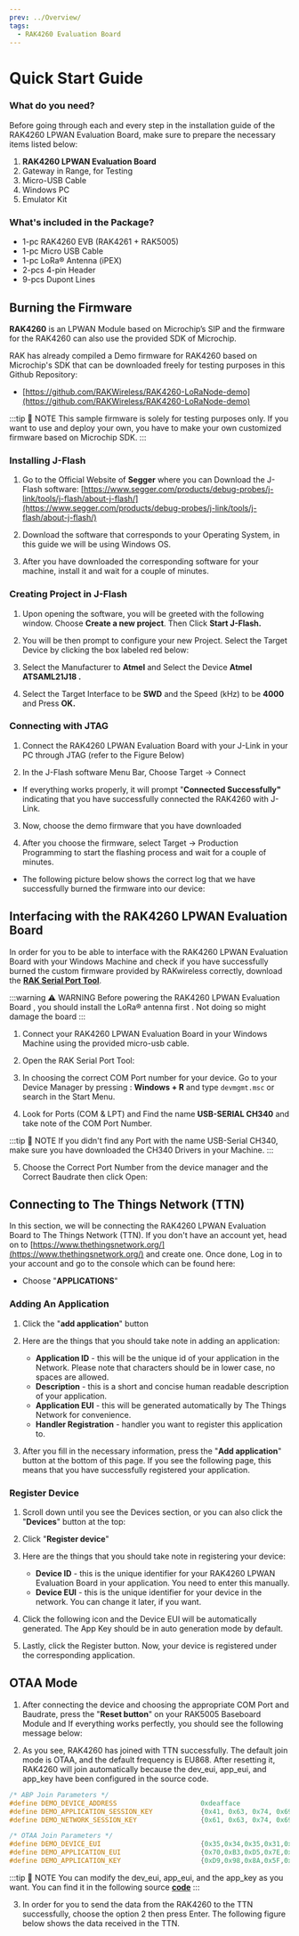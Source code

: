 ```yaml
---
prev: ../Overview/
tags:
  - RAK4260 Evaluation Board
---
```


# Quick Start Guide

<rk-img
  src="/assets/images/wisduo/rak4260-evaluation-board/quickstart/2quick-start-guide/rak4260-overview2.png"
  width="50%"
  caption="Back View of the Evaluation Board"
/>

### What do you need?

Before going through each and every step in the installation guide of the RAK4260 LPWAN Evaluation Board, make sure to prepare the necessary items listed below:

1. **RAK4260 LPWAN Evaluation Board**
2. Gateway in Range, for Testing
3. Micro-USB Cable
4. Windows PC
5. Emulator Kit

### What's included in the Package?

* 1-pc RAK4260 EVB (RAK4261 + RAK5005)
* 1-pc Micro USB Cable
* 1-pc LoRa® Antenna (iPEX)
* 2-pcs 4-pin Header
* 9-pcs Dupont Lines


## Burning the Firmware

**RAK4260**  is an LPWAN Module based on Microchip’s SIP and the firmware for the RAK4260 can also use the provided SDK of Microchip.

RAK has already compiled a Demo firmware for RAK4260 based on Microchip's SDK that can be downloaded freely for testing purposes in this Github Repository: 
* [https://github.com/RAKWireless/RAK4260-LoRaNode-demo](https://github.com/RAKWireless/RAK4260-LoRaNode-demo)

:::tip 📝 NOTE
This sample firmware is solely for testing purposes only. If you want to use and deploy your own, you have to make your own customized firmware based on Microchip SDK.
:::

<rk-img
  src="/assets/images/wisduo/rak4260-evaluation-board/quickstart/3burning-the-firmware/github-repo.png"
  width="100%"
  caption="RAK4260 Github Repository"
/>

### Installing J-Flash

1. Go to the Official Website of **Segger** where you can Download the J-Flash software: 
[https://www.segger.com/products/debug-probes/j-link/tools/j-flash/about-j-flash/](https://www.segger.com/products/debug-probes/j-link/tools/j-flash/about-j-flash/)

<rk-img
  src="/assets/images/wisduo/rak4260-evaluation-board/quickstart/3burning-the-firmware/segger-website.jpg"
  width="100%"
  caption="Segger Official Website"
/>

2. Download the software that corresponds to your Operating System, in this guide we will be using Windows OS.

<rk-img
  src="/assets/images/wisduo/rak4260-evaluation-board/quickstart/3burning-the-firmware/jlink-software.jpg"
  width="100%"
  caption="J-link Software in different platforms"
/>

3. After you have downloaded the corresponding software for your machine, install it and wait for a couple of minutes.

### Creating Project in J-Flash

1. Upon opening the software, you will be greeted with the following window.  Choose **Create a new project**. Then Click **Start J-Flash.**

<rk-img
  src="/assets/images/wisduo/rak4260-evaluation-board/quickstart/3burning-the-firmware/jflash-interface.jpg"
  width="100%"
  caption="J-flash Interface"
/>

2. You will be then prompt to configure your new Project. Select the Target Device by clicking the box labeled red below: 

<rk-img
  src="/assets/images/wisduo/rak4260-evaluation-board/quickstart/3burning-the-firmware/config-the-project.jpg"
  width="100%"
  caption="Configuring the Project"
/>

3. Select the Manufacturer to **Atmel** and Select the Device **Atmel ATSAML21J18 .**

<rk-img
  src="/assets/images/wisduo/rak4260-evaluation-board/quickstart/3burning-the-firmware/selecting-the-device.png"
  width="100%"
  caption="Selecting the Device"
/>

4. Select the Target Interface to be **SWD** and the Speed (kHz) to be **4000** and Press **OK.**

<rk-img
  src="/assets/images/wisduo/rak4260-evaluation-board/quickstart/3burning-the-firmware/interface-and-speed.jpg"
  width="100%"
  caption="Target Interface and Speed (kHz)"
/>

<rk-img
  src="/assets/images/wisduo/rak4260-evaluation-board/quickstart/3burning-the-firmware/project-successful.jpg"
  width="100%"
  caption="Created Project Successfully"
/>

### Connecting with JTAG

1. Connect the RAK4260 LPWAN Evaluation Board with your J-Link in your PC through JTAG (refer to the Figure Below)

<rk-img
  src="/assets/images/wisduo/rak4260-evaluation-board/quickstart/3burning-the-firmware/jtag-rak4260-connection.png"
  width="100%"
  caption="JTAG to RAK4260 Connections"
/>

<rk-img
  src="/assets/images/wisduo/rak4260-evaluation-board/quickstart/3burning-the-firmware/jtag-rak4260.png"
  width="100%"
  caption="JTAG to RAK4260 Connections"
/>

2. In the J-Flash software Menu Bar, Choose Target -> Connect 

<rk-img
  src="/assets/images/wisduo/rak4260-evaluation-board/quickstart/3burning-the-firmware/connect-to-rak4260.png"
  width="100%"
  caption="Connect to the RAK4260"
/>

* If everything works properly, it will prompt "**Connected Successfully"** indicating that you have successfully connected the RAK4260 with J-Link.

3. Now, choose the demo firmware that you have downloaded 

<rk-img
  src="/assets/images/wisduo/rak4260-evaluation-board/quickstart/3burning-the-firmware/choose-demo-firmware.jpg"
  width="100%"
  caption="Choosing the Demo Firmware"
/>

4. After you choose the firmware, select Target -> Production Programming to start the flashing process and wait for a couple of minutes.

<rk-img
  src="/assets/images/wisduo/rak4260-evaluation-board/quickstart/3burning-the-firmware/burning-the-firmware.png"
  width="100%"
  caption="Burning the Firmware"
/>

* The following picture below shows the correct log that we have successfully burned the firmware into our device:

<rk-img
  src="/assets/images/wisduo/rak4260-evaluation-board/quickstart/3burning-the-firmware/burning-successful.jpg"
  width="100%"
  caption="Success Burning of Firmware Log"
/>


## Interfacing with the RAK4260 LPWAN Evaluation Board

In order for you to be able to interface with the RAK4260 LPWAN Evaluation Board with your Windows Machine and check if you have successfully burned the custom firmware provided by RAKwireless correctly, download the [**RAK Serial Port Tool**](https://downloads.rakwireless.com/en/LoRa/Tools/RAK_SERIAL_PORT_TOOL_V1.2.1.zip).

:::warning ⚠️ WARNING
Before powering the RAK4260 LPWAN Evaluation Board , you should install the LoRa® antenna first . Not doing so might damage the board
:::

1. Connect your RAK4260 LPWAN Evaluation Board in your Windows Machine using the provided micro-usb cable.

<rk-img
  src="/assets/images/wisduo/rak4260-evaluation-board/quickstart/4interfacing-with-rak4260/rak4260-laptop.png"
  width="60%"
  caption="RAK4260 LPWAN Evaluation Board to Laptop Connection"
/>

2. Open the RAK Serial Port Tool:

<rk-img
  src="/assets/images/wisduo/rak4260-evaluation-board/quickstart/4interfacing-with-rak4260/rak-serial-port-tool.png"
  width="100%"
  caption="RAK Serial Port Tool"
/>

3. In choosing the correct COM Port number for your device. Go to your Device Manager by pressing : **Windows + R** and type `devmgmt.msc` or search in the Start Menu.

<rk-img
  src="/assets/images/wisduo/rak4260-evaluation-board/quickstart/4interfacing-with-rak4260/device-manager.png"
  width="100%"
  caption="Device Manager"
/>

4. Look for Ports (COM & LPT) and Find the name **USB-SERIAL CH340** and take note of the COM Port Number.

:::tip 📝 NOTE
If you didn't find any Port with the name USB-Serial CH340, make sure you have downloaded the CH340 Drivers in your Machine.
:::

5. Choose the Correct Port Number from the device manager and the Correct Baudrate then click Open:

<rk-img
  src="/assets/images/wisduo/rak4260-evaluation-board/quickstart/4interfacing-with-rak4260/correct-port-and-baudrate.png"
  width="100%"
  caption="Correct Port Number and Correct Baud rate"
/>


## Connecting to The Things Network (TTN)

In this section, we will be connecting the RAK4260 LPWAN Evaluation Board to The Things Network (TTN). If you don't have an account yet, head on to [https://www.thethingsnetwork.org/](https://www.thethingsnetwork.org/) and create one. Once done, Log in to your account and go to the console which can be found here:

<rk-img
  src="/assets/images/wisduo/rak4260-evaluation-board/quickstart/5ttn/ttn-homepage.png"
  width="100%"
  caption="The Things Network Home Page"
/>

<rk-img
  src="/assets/images/wisduo/rak4260-evaluation-board/quickstart/5ttn/ttn-console-page.png"
  width="100%"
  caption="TTN Console Page"
/>

- Choose "**APPLICATIONS**"

<rk-img
  src="/assets/images/wisduo/rak4260-evaluation-board/quickstart/5ttn/application-page.png"
  width="100%"
  caption="Application Page"
/>

### Adding An Application

1. Click the "**add application**" button

<rk-img
  src="/assets/images/wisduo/rak4260-evaluation-board/quickstart/5ttn/add-application.png"
  width="100%"
  caption="Application Page"
/>

2. Here are the things that you should take note in adding an application:

   - **Application ID** - this will be the unique id of your application in the Network. Please note that characters should be in lower case, no spaces are allowed.
   - **Description** - this is a short and concise human readable description of your application.
   - **Application EUI** - this will be generated automatically by The Things Network for convenience.
   - **Handler Registration** - handler you want to register this application to.

3. After you fill in the necessary information, press the "**Add application**" button at the bottom of this page. If you see the following page, this means that you have successfully registered your application.

<rk-img
  src="/assets/images/wisduo/rak4260-evaluation-board/quickstart/5ttn/application-overview.png"
  width="100%"
  caption="Application Overview"
/>

### Register Device

1. Scroll down until you see the Devices section, or you can also click the "**Devices**" button at the top:

<rk-img
  src="/assets/images/wisduo/rak4260-evaluation-board/quickstart/5ttn/device-section.png"
  width="100%"
  caption="Device Section"
/>

2. Click "**Register device**"

<rk-img
  src="/assets/images/wisduo/rak4260-evaluation-board/quickstart/5ttn/add-device.png"
  width="100%"
  caption="Add your Device"
/>

3. Here are the things that you should take note in registering your device:

   - **Device ID** - this is the unique identifier for your RAK4260 LPWAN Evaluation Board in your application. You need to enter this manually.
   - **Device EUI** - this is the unique identifier for your device in the network. You can change it later, if you want.

4. Click the following icon and the Device EUI will be automatically generated. The App Key should be in auto generation mode by default.

5. Lastly, click the Register button. Now, your device is registered under the corresponding application.

<rk-img
  src="/assets/images/wisduo/rak4260-evaluation-board/quickstart/5ttn/add-device.png"
  width="100%"
  caption="Device Overview"
/>


## OTAA Mode

1. After connecting the device and choosing the appropriate COM Port and Baudrate, press the "**Reset button**" on your RAK5005 Baseboard Module and If everything works perfectly, you should see the following message below:

<rk-img
  src="/assets/images/wisduo/rak4260-evaluation-board/quickstart/5ttn/rak-serial-port-tool-success.jpg"
  width="100%"
  caption="Serial Port Tool Successful Connection"
/>

2. As you see, RAK4260 has joined with TTN successfully. The default join mode is OTAA, and the default frequency is EU868. After resetting it, RAK4260 will join automatically because the dev_eui, app_eui, and app_key have been configured in the source code.

```c
/* ABP Join Parameters */
#define DEMO_DEVICE_ADDRESS                     0xdeafface
#define DEMO_APPLICATION_SESSION_KEY            {0x41, 0x63, 0x74, 0x69, 0x6C, 0x69, 0x74, 0x79, 0x00, 0x04, 0xA3, 0x0B, 0x00, 0x04, 0xA3, 0x0B}
#define DEMO_NETWORK_SESSION_KEY                {0x61, 0x63, 0x74, 0x69, 0x6C, 0x69, 0x74, 0x79, 0x00, 0x04, 0xA3, 0x0B, 0x00, 0x04, 0xA3, 0x0B}

/* OTAA Join Parameters */
#define DEMO_DEVICE_EUI                         {0x35,0x34,0x35,0x31,0x65,0x37,0x53,0x00}
#define DEMO_APPLICATION_EUI                    {0x70,0xB3,0xD5,0x7E,0xD0,0x01,0xA1,0xE2}
#define DEMO_APPLICATION_KEY                    {0xD9,0x98,0x8A,0x5F,0x02,0xD8,0x0F,0xAB,0x8B,0xA5,0xF4,0x53,0xC4,0xA2,0xCD,0x2B}
```

:::tip 📝 NOTE
You can modify the dev_eui, app_eui, and the app_key as you want. You can find it in the following source [**code**](https://github.com/RAKWireless/RAK4260-LoRaNode-demo/blob/master/APPS_ENDDEVICE_DEMO1/src/config/conf_app.h)
:::

3. In order for you to send the data from the RAK4260 to the TTN successfully, choose the option 2 then press Enter. The following figure below shows the data received in the TTN.

<rk-img
  src="/assets/images/wisduo/rak4260-evaluation-board/quickstart/5ttn/data-received-ttn.jpg"
  width="100%"
  caption="Data received in the TTN"
/>

